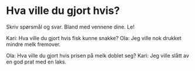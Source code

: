 # Hva ville du gjort hvis?

Skriv spørsmål og svar. Bland med vennene dine. Le!

Kari: Hva ville du gjort hvis fisk kunne snakke?
Ola: Jeg ville nok drukket mindre melk fremover.

Ola: Hva ville du gjort hvis prisen på melk doblet seg?
Kari: Jeg ville slått av en god prat med en laks.
